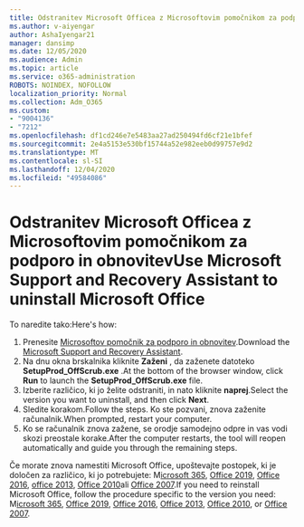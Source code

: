 ```yaml
---
title: Odstranitev Microsoft Officea z Microsoftovim pomočnikom za podporo in obnovitev
ms.author: v-aiyengar
author: AshaIyengar21
manager: dansimp
ms.date: 12/05/2020
ms.audience: Admin
ms.topic: article
ms.service: o365-administration
ROBOTS: NOINDEX, NOFOLLOW
localization_priority: Normal
ms.collection: Adm_O365
ms.custom:
- "9004136"
- "7212"
ms.openlocfilehash: df1cd246e7e5483aa27ad250494fd6cf21e1bfef
ms.sourcegitcommit: 2e4a5153e530bf15744a52e982eeb0d99757e9d2
ms.translationtype: MT
ms.contentlocale: sl-SI
ms.lasthandoff: 12/04/2020
ms.locfileid: "49584086"
---
```

# <a name="use-microsoft-support-and-recovery-assistant-to-uninstall-microsoft-office"></a><span data-ttu-id="16e6f-102">Odstranitev Microsoft Officea z Microsoftovim pomočnikom za podporo in obnovitev</span><span class="sxs-lookup"><span data-stu-id="16e6f-102">Use Microsoft Support and Recovery Assistant to uninstall Microsoft Office</span></span>

<span data-ttu-id="16e6f-103">To naredite tako:</span><span class="sxs-lookup"><span data-stu-id="16e6f-103">Here's how:</span></span>

1. <span data-ttu-id="16e6f-104">Prenesite [Microsoftov pomočnik za podporo in obnovitev](https://go.microsoft.com/fwlink/?linkid=2139122).</span><span class="sxs-lookup"><span data-stu-id="16e6f-104">Download the [Microsoft Support and Recovery Assistant](https://go.microsoft.com/fwlink/?linkid=2139122).</span></span>
1. <span data-ttu-id="16e6f-105">Na dnu okna brskalnika kliknite **Zaženi** , da zaženete datoteko **SetupProd_OffScrub.exe** .</span><span class="sxs-lookup"><span data-stu-id="16e6f-105">At the bottom of the browser window, click **Run** to launch the **SetupProd_OffScrub.exe** file.</span></span>
1. <span data-ttu-id="16e6f-106">Izberite različico, ki jo želite odstraniti, in nato kliknite **naprej**.</span><span class="sxs-lookup"><span data-stu-id="16e6f-106">Select the version you want to uninstall, and then click **Next**.</span></span>
1. <span data-ttu-id="16e6f-107">Sledite korakom.</span><span class="sxs-lookup"><span data-stu-id="16e6f-107">Follow the steps.</span></span> <span data-ttu-id="16e6f-108">Ko ste pozvani, znova zaženite računalnik.</span><span class="sxs-lookup"><span data-stu-id="16e6f-108">When prompted, restart your computer.</span></span>
1. <span data-ttu-id="16e6f-109">Ko se računalnik znova zažene, se orodje samodejno odpre in vas vodi skozi preostale korake.</span><span class="sxs-lookup"><span data-stu-id="16e6f-109">After the computer restarts, the tool will reopen automatically and guide you through the remaining steps.</span></span>

<span data-ttu-id="16e6f-110">Če morate znova namestiti Microsoft Office, upoštevajte postopek, ki je določen za različico, ki jo potrebujete: M[icrosoft 365](https://go.microsoft.com/fwlink/?linkid=2138843), [Office 2019](https://go.microsoft.com/fwlink/?linkid=2138843), [Office 2016](https://go.microsoft.com/fwlink/?linkid=2138919), [office 2013](https://go.microsoft.com/fwlink/?linkid=2138919), [Office 2010](https://go.microsoft.com/fwlink/?linkid=2139237)ali [Office 2007](https://go.microsoft.com/fwlink/?linkid=2138644).</span><span class="sxs-lookup"><span data-stu-id="16e6f-110">If you need to reinstall Microsoft Office, follow the procedure specific to the version you need: M[icrosoft 365](https://go.microsoft.com/fwlink/?linkid=2138843), [Office 2019](https://go.microsoft.com/fwlink/?linkid=2138843), [Office 2016](https://go.microsoft.com/fwlink/?linkid=2138919), [Office 2013](https://go.microsoft.com/fwlink/?linkid=2138919), [Office 2010](https://go.microsoft.com/fwlink/?linkid=2139237), or [Office 2007](https://go.microsoft.com/fwlink/?linkid=2138644).</span></span>